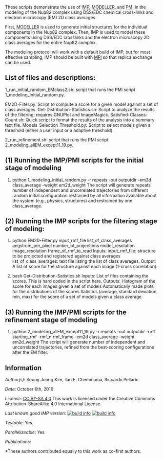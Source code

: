 These scripts demonstrate the use of [IMP](https://integrativemodeling.org), [MODELLER](https://salilab.org/modeller), and [PMI](https://github.com/salilab/pmi) in the modeling of the Nup82 complex using DSS/EDC chemical cross-links and electron microscopy (EM) 2D class averages.

First, [MODELLER](https://salilab.org/modeller) is used to generate
initial structures for the individual components in the Nup82 complex. Then, IMP
is used to model these components using DSS/EDC crosslinks and the electron microscopy 2D class averages for the entire Nup82 complex.

The modeling protocol will work with a default build of IMP, but for most effective sampling, IMP should be built with [MPI](https://integrativemodeling.org/2.5.0/doc/ref/namespaceIMP_1_1mpi.html) so that replica exchange can be used.

## List of files and descriptions:
1_run_initial_random_EMclass2.sh: script that runs the PMI script 1_modeling_initial_random.py. 

EM2D-Filter.py: Script to compute a score for a given model against a set of class averages. 
Get-Distribution-Statistics.sh: Script to analyze the results of the filtering; requires GNUPlot and ImageMagick. 
Satisfied-Classes-Count.sh: Quick script to format the results of the analysis into a summary text file. 
Models_Selection_Threshold.py: Script to select models given a threshold (either a user input or a adaptive threshold).

2_run_refinement.sh: script that runs the PMI script 2_modeling_allEM_except11_19.py. 

## (1) Running the IMP/PMI scripts for the initial stage of modeling
1) python 1_modeling_initial_random.py -r repeats -out outputdir -em2d class_average -weight em2d_weight
The script will generate repeats number of independent and uncorrelated trajectories from different random initial configuration restrained by all information available about the system (e.g., physics, structures) and restrained by one class_average.

## (2) Running the IMP scripts for the filtering stage of modeling:
1) python EM2D-Filter.py input_rmf_file list_of_class_averages angstrom_per_pixel number_of_projections model_resolution image_resolution frame_of_rmf_to_read 
Inputs: input_rmf_file: structure to be projected and registered against class averages 
list_of_class_averages: text file listing the list of class averages.
Output: A list of score for the structure against each image (1-cross correlation).

2) bash Get-Distribution-Satistics.sh 
Inputs: List of files containing the scores. This is hard coded in the script here.
Outputs: Histogram of the score for each images given a set of models Automatically made plots for the distributions of the scores Satistics (average, standard deviation, min, max) for the score of a set of models given a class average.

## (3) Running the IMP/PMI scripts for the refinement stage of modeling
1) python 2_modeling_allEM_except11_19.py -r repeats -out outputdir -rmf starting_rmf -rmf_n rmf_frame -em2d class_average -weight em2d_weight
The script will generate number of independent and uncorrelated trajectories, refined from the best-scoring configurations after the EM filter.

## Information
_Author(s)_: Seung Joong Kim, Ilan E. Chemmama, Riccardo Pellarin 

_Date_: October 6th, 2016

_License_: [CC BY-SA 4.0](https://creativecommons.org/licenses/by-sa/4.0/)
This work is licensed under the Creative Commons Attribution-ShareAlike 4.0
International License.

_Last known good IMP version_: [![build info](https://integrativemodeling.org/systems/?sysstat=6&branch=master)](https://integrativemodeling.org/systems/) [![build info](https://integrativemodeling.org/systems/?sysstat=6&branch=develop)](https://integrativemodeling.org/systems/)

_Testable_: Yes.

_Parallelizeable_: Yes

_Publications_:
 
 \*These authors contributed equally to this work as co-first authors.
